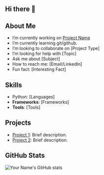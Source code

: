 ## Hi there 👋

## About Me

- I’m currently working on [Project Name](project-link)
- I’m currently learning git/github.
- I’m looking to collaborate on [Project Type]
- I’m looking for help with [Topic]
- Ask me about [Subject]
- How to reach me: [Email/LinkedIn]
- Fun fact: [Interesting Fact]

## Skills

- Python: [Languages]
- **Frameworks**: [Frameworks]
- **Tools**: [Tools]

## Projects

- [Project 1](project-link): Brief description.
- [Project 2](project-link): Brief description.

## GitHub Stats

![Your Name's GitHub stats](https://github-readme-stats.vercel.app/api?username=yourusername&show_icons=true&theme=radical)

